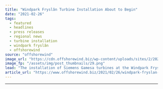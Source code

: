 ```yaml
---
title: "Windpark Fryslân Turbine Installation About to Begin"
date: "2021-02-26"
tags: 
  - featured
  - headlines
  - press releases
  - regional news
  - turbine installation
  - windpark fryslân
  - offshorewind
source: "offshorewind"
image_url: "https://cdn.offshorewind.biz/wp-content/uploads/sites/2/2021/02/26090007/Windpark-Frysl%C3%A2n-Turbine-Installation-About-to-Begin.png"
image_fp: "/assets/img/post_thumbnails/29.png"
lead: "The installation of Siemens Gamesa turbines at the Windpark Fryslân nearshore wind farm in the"
article_url: "https://www.offshorewind.biz/2021/02/26/windpark-fryslan-turbine-installation-about-to-begin/"
---
```


---
